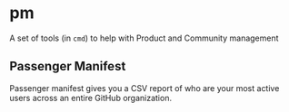 # pm

A set of tools (in `cmd`) to help with Product and Community management

## Passenger Manifest

Passenger manifest gives you a CSV report of who are your most active users across an entire GitHub organization.



